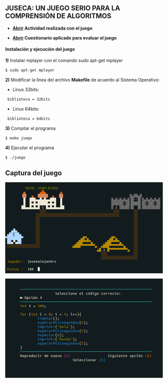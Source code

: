 ## JUSECA: UN JUEGO SERIO PARA LA COMPRENSIÓN DE ALGORITMOS

- **[Abrir](https://www.youtube.com/watch?v=hm5CWCPVrRc) Actividad realizada con el juego**

- **[Abrir](https://forms.gle/R9DrYZbevWkrB3Yv9) Cuestionario aplicado para evaluar el juego**
#### **Instalación y ejecución del juego**
**1)** Instalar mplayer con el comando sudo apt-get mplayer
```sh
$ sudo apt-get mplayer
```
**2)** Modificar la linea del archivo **Makefile** de acuerdo al Sistema Operativo:

-   Linux 32bits:
```sh
 biblioteca = 32bits
```
-   Linux 64bits:
    
```sh
 biblioteca = 64bits
```
**3)** Compilar el programa
```sh
$ make juego
```
**4)** Ejecutar el programa
```sh
$ ./juego
```

## Captura del juego
![picture](mapa.png)

![picture](juego.png)
